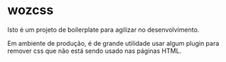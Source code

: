 # wozcss

Isto é um projeto de boilerplate para agilizar no desenvolvimento.

Em ambiente de produção, é de grande utilidade usar algum plugin para remover css que não está sendo usado nas páginas HTML.
